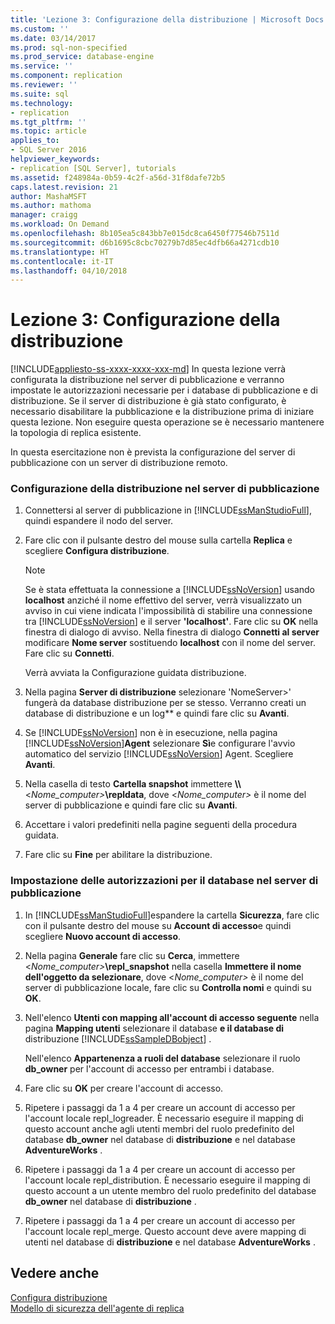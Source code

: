 ```yaml
---
title: 'Lezione 3: Configurazione della distribuzione | Microsoft Docs'
ms.custom: ''
ms.date: 03/14/2017
ms.prod: sql-non-specified
ms.prod_service: database-engine
ms.service: ''
ms.component: replication
ms.reviewer: ''
ms.suite: sql
ms.technology:
- replication
ms.tgt_pltfrm: ''
ms.topic: article
applies_to:
- SQL Server 2016
helpviewer_keywords:
- replication [SQL Server], tutorials
ms.assetid: f248984a-0b59-4c2f-a56d-31f8dafe72b5
caps.latest.revision: 21
author: MashaMSFT
ms.author: mathoma
manager: craigg
ms.workload: On Demand
ms.openlocfilehash: 8b105ea5c843bb7e015dc8ca6450f77546b7511d
ms.sourcegitcommit: d6b1695c8cbc70279b7d85ec4dfb66a4271cdb10
ms.translationtype: HT
ms.contentlocale: it-IT
ms.lasthandoff: 04/10/2018
---
```

# <a name="lesson-3-configuring-distribution"></a>Lezione 3: Configurazione della distribuzione
[!INCLUDE[appliesto-ss-xxxx-xxxx-xxx-md](../../includes/appliesto-ss-xxxx-xxxx-xxx-md.md)]
In questa lezione verrà configurata la distribuzione nel server di pubblicazione e verranno impostate le autorizzazioni necessarie per i database di pubblicazione e di distribuzione. Se il server di distribuzione è già stato configurato, è necessario disabilitare la pubblicazione e la distribuzione prima di iniziare questa lezione. Non eseguire questa operazione se è necessario mantenere la topologia di replica esistente.  
  
In questa esercitazione non è prevista la configurazione del server di pubblicazione con un server di distribuzione remoto.  
  
### <a name="configuring-distribution-at-the-publisher"></a>Configurazione della distribuzione nel server di pubblicazione  
  
1.  Connettersi al server di pubblicazione in [!INCLUDE[ssManStudioFull](../../includes/ssmanstudiofull-md.md)], quindi espandere il nodo del server.  
  
2.  Fare clic con il pulsante destro del mouse sulla cartella **Replica** e scegliere **Configura distribuzione**.  
  
    > [!NOTE]  
    > Se è stata effettuata la connessione a [!INCLUDE[ssNoVersion](../../includes/ssnoversion-md.md)] usando **localhost** anziché il nome effettivo del server, verrà visualizzato un avviso in cui viene indicata l'impossibilità di stabilire una connessione tra [!INCLUDE[ssNoVersion](../../includes/ssnoversion-md.md)] e il server **'localhost'**. Fare clic su **OK** nella finestra di dialogo di avviso. Nella finestra di dialogo **Connetti al server** modificare **Nome server** sostituendo **localhost** con il nome del server. Fare clic su **Connetti**.  
  
    Verrà avviata la Configurazione guidata distribuzione.  
  
3.  Nella pagina **Server di distribuzione** selezionare 'NomeServer>' fungerà da database distribuzione per se stesso. Verranno creati un database di distribuzione e un log** e quindi fare clic su **Avanti**.  
  
4.  Se [!INCLUDE[ssNoVersion](../../includes/ssnoversion-md.md)] non è in esecuzione, nella pagina [!INCLUDE[ssNoVersion](../../includes/ssnoversion-md.md)]**Agent** selezionare **Sì**e configurare l'avvio automatico del servizio [!INCLUDE[ssNoVersion](../../includes/ssnoversion-md.md)] Agent. Scegliere **Avanti**.  
  
5.  Nella casella di testo **Cartella snapshot** immettere **\\\\**\<*Nome_computer>***\repldata**, dove \<*Nome_computer>* è il nome del server di pubblicazione e quindi fare clic su **Avanti**.  
  
6.  Accettare i valori predefiniti nella pagine seguenti della procedura guidata.  
  
7.  Fare clic su **Fine** per abilitare la distribuzione.  
  
### <a name="setting-database-permissions-at-the-publisher"></a>Impostazione delle autorizzazioni per il database nel server di pubblicazione  
  
1.  In [!INCLUDE[ssManStudioFull](../../includes/ssmanstudiofull-md.md)]espandere la cartella **Sicurezza**, fare clic con il pulsante destro del mouse su **Account di accesso**e quindi scegliere **Nuovo account di accesso**.  
  
2.  Nella pagina **Generale** fare clic su **Cerca**, immettere \<*Nome_computer>***\repl_snapshot** nella casella **Immettere il nome dell'oggetto da selezionare**, dove \<*Nome_computer>* è il nome del server di pubblicazione locale, fare clic su **Controlla nomi** e quindi su **OK**.  
  
3.  Nell'elenco **Utenti con mapping all'account di accesso seguente** nella pagina **Mapping utenti** selezionare il database **e il database di** distribuzione [!INCLUDE[ssSampleDBobject](../../includes/sssampledbobject-md.md)] .  
  
    Nell'elenco **Appartenenza a ruoli del database** selezionare il ruolo **db_owner** per l'account di accesso per entrambi i database.  
  
4.  Fare clic su **OK** per creare l'account di accesso.  
  
5.  Ripetere i passaggi da 1 a 4 per creare un account di accesso per l'account locale repl_logreader. È necessario eseguire il mapping di questo account anche agli utenti membri del ruolo predefinito del database **db_owner** nel database di **distribuzione** e nel database **AdventureWorks** .  
  
6.  Ripetere i passaggi da 1 a 4 per creare un account di accesso per l'account locale repl_distribution. È necessario eseguire il mapping di questo account a un utente membro del ruolo predefinito del database **db_owner** nel database di **distribuzione** .  
  
7.  Ripetere i passaggi da 1 a 4 per creare un account di accesso per l'account locale repl_merge. Questo account deve avere mapping di utenti nel database di **distribuzione** e nel database **AdventureWorks** .  
  
## <a name="see-also"></a>Vedere anche  
[Configura distribuzione](../../relational-databases/replication/configure-distribution.md)  
[Modello di sicurezza dell'agente di replica](../../relational-databases/replication/security/replication-agent-security-model.md)  
  
  
  
